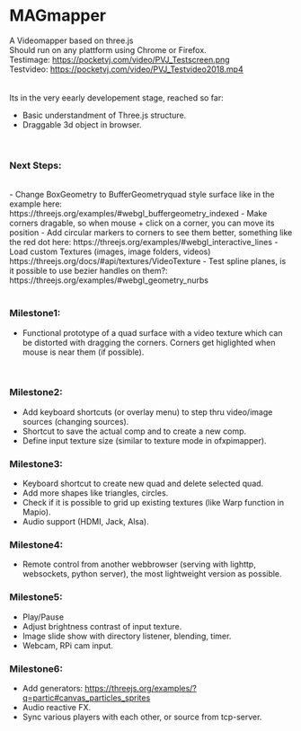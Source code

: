 # MAGmapper
A Videomapper based on three.js<br />
Should run on any plattform using Chrome or Firefox.<br />
Testimage: https://pocketvj.com/video/PVJ_Testscreen.png <br />
Testvideo: https://pocketvj.com/video/PVJ_Testvideo2018.mp4 <br />
<br /><br />
Its in the very eearly developement stage, reached so far: <br />

- Basic understandment of Three.js structure.
- Draggable 3d object in browser.

<br />


### Next Steps:
<br />
- Change BoxGeometry to BufferGeometryquad style surface like in the example here: https://threejs.org/examples/#webgl_buffergeometry_indexed
- Make corners dragable, so when mouse + click on a corner, you can move its position
- Add circular markers to corners to see them better, something like the red dot here: https://threejs.org/examples/#webgl_interactive_lines
- Load custom Textures (images, image folders, videos) https://threejs.org/docs/#api/textures/VideoTexture
- Test spline planes, is it possible to use bezier handles on them?: https://threejs.org/examples/#webgl_geometry_nurbs
<br />
<br />

### Milestone1:
- Functional prototype of a quad surface with a video texture which can be distorted with dragging the corners. Corners get higlighted when mouse is near them (if possible).
<br />

### Milestone2:
- Add keyboard shortcuts (or overlay menu) to step thru video/image sources (changing sources).
- Shortcut to save the actual comp and to create a new comp.
- Define input texture size (similar to texture mode in ofxpimapper).

### Milestone3:
- Keyboard shortcut to create new quad and delete selected quad.
- Add more shapes like triangles, circles.
- Check if it is possible to grid up existing textures (like Warp function in  Mapio).
- Audio support (HDMI, Jack, Alsa).

### Milestone4:
- Remote control from another webbrowser (serving with lighttp, websockets, python server), the most lightweight version as possible.

### Milestone5:
- Play/Pause
- Adjust brightness contrast of input texture.
- Image slide show with directory listener, blending, timer.
- Webcam, RPi cam input.

### Milestone6:
- Add generators: https://threejs.org/examples/?q=partic#canvas_particles_sprites
- Audio reactive FX.
- Sync various players with each other, or source from tcp-server.



